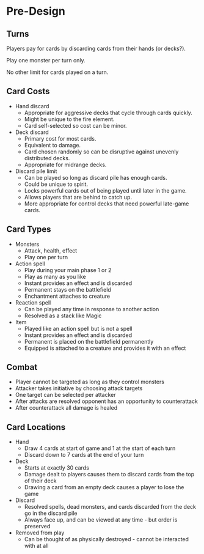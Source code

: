 # Pre-Design

## Turns

Players pay for cards by discarding cards from their hands (or decks?).

Play one monster per turn only.

No other limit for cards played on a turn.

## Card Costs

- Hand discard
  - Appropriate for aggressive decks that cycle through cards quickly.
  - Might be unique to the fire element.
  - Card self-selected so cost can be minor.
- Deck discard
  - Primary cost for most cards.
  - Equivalent to damage.
  - Card chosen randomly so can be disruptive against unevenly distributed decks.
  - Appropriate for midrange decks.
- Discard pile limit
  - Can be played so long as discard pile has enough cards.
  - Could be unique to spirit.
  - Locks powerful cards out of being played until later in the game.
  - Allows players that are behind to catch up.
  - More appropriate for control decks that need powerful late-game cards.

## Card Types

- Monsters
  - Attack, health, effect
  - Play one per turn
- Action spell
  - Play during your main phase 1 or 2
  - Play as many as you like
  - Instant provides an effect and is discarded
  - Permanent stays on the battlefield
  - Enchantment attaches to creature
- Reaction spell
  - Can be played any time in response to another action
  - Resolved as a stack like Magic
- Item
  - Played like an action spell but is not a spell
  - Instant provides an effect and is discarded
  - Permanent is placed on the battlefield permanently
  - Equipped is attached to a creature and provides it with an effect

## Combat

- Player cannot be targeted as long as they control monsters
- Attacker takes initiative by choosing attack targets
- One target can be selected per attacker
- After attacks are resolved opponent has an opportunity to counterattack
- After counterattack all damage is healed

## Card Locations

- Hand
  - Draw 4 cards at start of game and 1 at the start of each turn
  - Discard down to 7 cards at the end of your turn
- Deck
  - Starts at exactly 30 cards
  - Damage dealt to players causes them to discard cards from the top of their deck
  - Drawing a card from an empty deck causes a player to lose the game
- Discard
  - Resolved spells, dead monsters, and cards discarded from the deck go in the discard pile
  - Always face up, and can be viewed at any time - but order is preserved
- Removed from play
  - Can be thought of as physically destroyed - cannot be interacted with at all